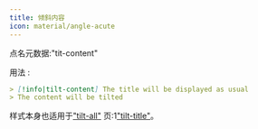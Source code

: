 ```yaml
---
title: 倾斜内容
icon: material/angle-acute
---
```


点名元数据:"tit-content"

用法 :

```md
> [!info|tilt-content] The title will be displayed as usual
> The content will be tilted
```

样式本身也适用于["tilt-all"](../combined-styling/page-17.md)
页:1["tilt-title"](../title-styling/page-17.md)。

